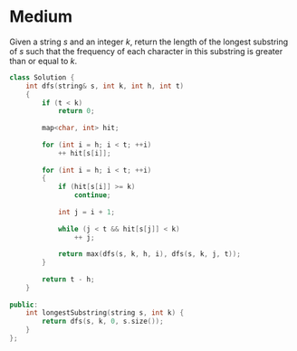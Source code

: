 # Medium

Given a string $s$ and an integer $k$, return the length of the longest substring of $s$ such that the frequency of each character in this substring is greater than or equal to $k$.

```cpp
class Solution {
    int dfs(string& s, int k, int h, int t)
    {
        if (t < k)
            return 0;
        
        map<char, int> hit;
        
        for (int i = h; i < t; ++i)
            ++ hit[s[i]];
        
        for (int i = h; i < t; ++i)
        {
            if (hit[s[i]] >= k)
                continue;
            
            int j = i + 1;
            
            while (j < t && hit[s[j]] < k)
                ++ j;
            
            return max(dfs(s, k, h, i), dfs(s, k, j, t));
        }
        
        return t - h;
    }
    
public:
    int longestSubstring(string s, int k) {
        return dfs(s, k, 0, s.size());
    }
};
```
